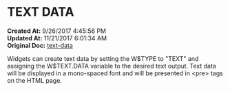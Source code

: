 # TEXT DATA

**Created At:** 9/26/2017 4:45:56 PM  
**Updated At:** 11/21/2017 6:01:34 AM  
**Original Doc:** [text-data](https://docs.zumasys.com/36577-mv-dashboard/text-data)  


Widgets can create text data by setting the W$TYPE to "TEXT" and assigning the W$TEXT.DATA variable to the desired text output. Text data will be displayed in a mono-spaced font and will be presented in &lt;pre&gt; tags on the HTML page.
